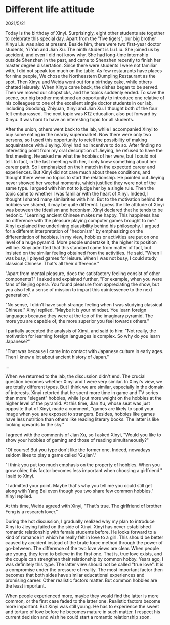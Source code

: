 # Different life attitude
2021/5/21

Today is the birthday of Xinyi. Surprisingly,
eight other students ate together to celebrate this special day.
Apart from the "five tigers", our big brother Xinyu Liu was also at present.
Beside him, there were two first-year doctor students, Yi Yan and Jian Xu.
The ninth student is Lu Liu. She joined us by accident, and even I did not
know why. She had long-time internship outside Shenzhen in the past, and came
to Shenzhen recently to finish her master degree dissertation.
Since there were students I were not familiar with, I did not speak too much on
the table. As few restaurants have places for nine people,
We chose the Northeastern Dumpling Restaurant as the spot.
Then Xinyu and Weida went out for a birthday cake, while others chatted leisurely.
When Xinyu came back, the dishes began to be served. Then we moved our chopsticks, and the
topics suddenly ended. To save the scene, our big brother mentioned an opportunity
to introduce one relative of his colleagues to one of the excellent single doctor students
in our lab, including Guodong, Zhiyuan, Xinyi and Jian Xu. I thought both of the four
felt embarrassed. The next topic was K12 education, also put forward by Xinyu.
It was hard to have an interesting topic for all students.

After the union, others went back to the lab, while I accompanied Xinyi
to buy some eating in the nearby supermarket. Now there were only two persons,
so I used this opportunity to retell the possibility of making acquaintance 
with Jieying. Xinyi had no incentive to do so. After finding no interesting point
from my oral description of Jieying, he refused to have the first meeting.
He asked me what the hobbies of her were, but I could not tell. In fact, in the last
meeting with her, I only knew something about her career path. So I emphasized on their
match in the expected career and experiences. But Xinyi did not care much about
these conditions, and thought there were no topics to start the relationship. He pointed
out Jieying never showed her wechat moments, which justified they were not of the same type.
I argued with him not to judge her by a single rule. Then the topic came to whether I was
familiar with the heart of Xinyi. Indeed, I thought
I shared many similarities with him. But to the motivation behind the hobbies
we shared, it may be quite different. I guess the life attitude of Xinyi was between
the idealism and hedonism. Xinyi declared that he tends to be hedonic. "Learning ancient
Chinese makes me happy. This happiness has no difference with the pleasure playing
computer games brought to me." Xinyi explained the underlining plausibility behind
his philosophy. I argued for a different interpretation of "hedonism" by emphasizing
on the differentiation of hobbies. In my view, hobbies or activities are 
put on one level of a huge pyramid. More people undertake it, the higher its position will be.
Xinyi admitted that this standard came from matter of fact, but insisted on
the similar feeling obtained from the activities. He said, "When I was busy, I played games for leisure. When
I was not busy, I could study classical Chinese. That's all their difference."

"Apart from mental pleasure, does the satisfactory feeling consist of other components?" I asked and
explained further, "For example, when you were fans of Beijing opera. You found pleasure
from appreciating the show, but you also felt a sense of mission to impart this
quintessence to the next generation."

"No sense, I didn't have such strange feeling when I was studying classical Chinese." Xinyi replied.
"Maybe it is your mindset. You learn foreign languages because they were at the top of the
imaginary pyramid. The more you are capable of, the more superior you feel towards others."

I partially accepted the analysis of Xinyi, and said to him:
"Not really, the motivation for learning foreign languages is complex. So why do you learn Japanese?"

"That was because I came into contact with Japanese culture in early ages. Then I knew a lot
about ancient history of Japan."

...

When we returned to the lab, the discussion didn't end. The crucial question becomes whether Xinyi
and I were very similar. In Xinyi's view, we are totally different types. But I think we are similar,
especially in the domain of interests. Xinyi retorted that he spent more time in game and TV series
than more "elegant" hobbies, while I put more weight on the hobbies at the higher level of the pyramid.
At this time, Jian Xu, whose seat was just opposite that of Xinyi, made a comment, "games are likely
to spoil your image when you are exposed to strangers. Besides, hobbies like games have less nutrition
than others like reading literary books. The latter is like looking upwards to the sky."

I agreed with the comments of Jian Xu, so I asked Xinyi, "Would you like to show your hobbies
of gaming and those of reading simultaneously?"

"Of course! But you type don't like the former one. Indeed, nowadays seldom likes to play a game called
'Gujian'."

"I think you put too much emphasis on the property of hobbies. When you grow older, this factor
becomes less important when choosing a girlfriend." I said to Xinyi.

"I admitted your point. Maybe that's why you tell me you could still get along with Yang Bai even
though you two share few common hobbies." Xinyi replied.

At this time, Weida agreed with Xinyi, "That's true. The girlfriend of brother Feng is a research
lover."

During the hot discussion, I gradually realized why my plan to introduce Xinyi to Jieying failed
on the side of Xinyi. Xinyi has never established romantic relationship with female students before.
He looks forward to a kind of romance in which he really felt in love to a girl. This should be better caused
by accident instead of the brute force method through the power of go-between.
The difference of the two love views are clear. When people are young, they tend to believe
in the first one. That is, true love exists, and the couple can strengthen their relationship
by common hobby. Years ago, I was definitely this type. The latter view should not be called
"true love". It is a compromise under the pressure of reality. The most important factor then becomes that
both sides have similar educational
experiences and promising career. Other realistic factors matter. But common hobbies are the least important.

When people experienced more, maybe they would find the latter is more common, or the first case faded to the
latter one. Realistic factors become more important. But Xinyi was still young. He has to experience the
sweet and torture of love before he becomes mature in such matter. I respect his current decision and
wish he could start a romantic relationship soon.



